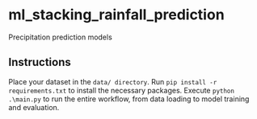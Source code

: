 # ml_stacking_rainfall_prediction
Precipitation prediction models



## Instructions
Place your dataset in the `data/ directory`.
Run `pip install -r requirements.txt` to install the necessary packages.
Execute `python .\main.py` to run the entire workflow, from data loading to model training and evaluation.